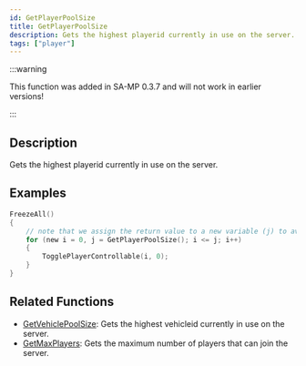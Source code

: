 ```yaml
---
id: GetPlayerPoolSize
title: GetPlayerPoolSize
description: Gets the highest playerid currently in use on the server.
tags: ["player"]
---
```


:::warning

This function was added in SA-MP 0.3.7 and will not work in earlier versions!

:::

## Description

Gets the highest playerid currently in use on the server.

## Examples

```c
FreezeAll()
{
    // note that we assign the return value to a new variable (j) to avoid calling the function with each iteration
    for (new i = 0, j = GetPlayerPoolSize(); i <= j; i++)
    {
        TogglePlayerControllable(i, 0);
    }
}
```

## Related Functions

- [GetVehiclePoolSize](GetVehiclePoolSize): Gets the highest vehicleid currently in use on the server.
- [GetMaxPlayers](GetMaxPlayers): Gets the maximum number of players that can join the server.

